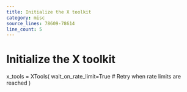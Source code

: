 ```yaml
---
title: Initialize the X toolkit
category: misc
source_lines: 78609-78614
line_count: 5
---
```


# Initialize the X toolkit
x_tools = XTools(
    wait_on_rate_limit=True # Retry when rate limits are reached
) 


